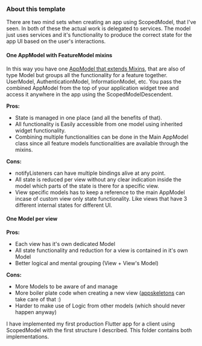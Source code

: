 ### About this template

There are two mind sets when creating an app using ScopedModel, that I've seen. In both of these the actual work is delegated to services. The model just uses services and it's functionality to produce the correct state for the app UI based on the user's interactions.

#### One AppModel with FeatureModel mixins 
In this way you have one [AppModel that extends Mixins](https://github.com/FilledStacks/flutter-architecture-skeletons/scopedmodel/single_appmodel/lib/scoped_models), that are also of type Model but groups all the functionality for a feature together. UserModel, AuthenticationModel, InformationModel, etc. You pass the combined AppModel from the top of your application widget tree and access it anywhere in the app using the ScopedModelDescendent.

**Pros:**
  - State is managed in one place (and all the benefits of that).
  - All functionality is Easily accessible from one model using inherited widget functionality.
  - Combining multiple functionalities can be done in the Main AppModel class since all feature models functionalities are available through the mixins.

**Cons:**
  - notifyListeners can have multiple bindings alive at any point.
  - All state is reduced per view without any clear indication inside the model which parts of the state is there for a specific view. 
  - View specific models has to keep a reference to the main AppModel incase of custom view only state functionality. Like views that have 3 different internal states for different UI.

#### One Model per view

**Pros:**
  - Each view has it's own dedicated Model
  - All state functionality and reduction for a view is contained in it's own Model
  - Better logical and mental grouping (View + View's Model)

**Cons:**
  - More Models to be aware of and manage
  - More boiler plate code when creating a new view ([appskeletons](https://www.appskeletons.com) can take care of that :)
  - Harder to make use of Logic from other models (which should never happen anyway)

I have implemented my first production Flutter app for a client using ScopedModel with the first structure I described. This folder contains both implementations.
